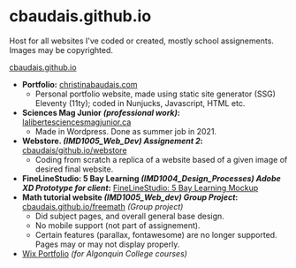 # cbaudais.github.io

Host for all websites I've coded or created, mostly school assignements. Images may be copyrighted.

[cbaudais.github.io](https://cbaudais.github.io/)
- **Portfolio:** <a href="https://christinabaudais.com/" target="_blank" rel="noopener noreferrer">christinabaudais.com</a>
    - Personal portfolio website, made using static site generator (SSG) Eleventy (11ty); coded in Nunjucks, Javascript, HTML etc.
- **Sciences Mag Junior _(professional work)_:** <a href="https://lalibertesciencesmagjunior.ca/" target="_blank" rel="noopener noreferrer">lalibertesciencesmagjunior.ca</a>
    - Made in Wordpress. Done as summer job in 2021.
- **Webstore. _(IMD1005_Web_Dev) Assignement 2_:** <a href="https://cbaudais.github.io/webstore/index.html" target="_blank" rel="noopener noreferrer">cbaudais/github.io/webstore</a>
    - Coding from scratch a replica of a website based of a given image of desired final website.
- **FineLineStudio: 5 Bay Learning _(IMD1004_Design_Processes) Adobe XD Prototype for client_:** <a href="https://xd.adobe.com/view/7641b9d2-6d2e-4fda-644a-14059b5afb91-0070/screen/77d39429-0f34-4b39-a522-0d7c8f9065af?fullscreen" target="_blank" rel="noopener noreferrer">FineLineStudio: 5 Bay Learning Mockup</a>
- **Math tutorial website _(IMD1005_Web_dev) Group Project_:** <a href="https://cbaudais.github.io/freemath/Home.html" target="_blank" rel="noopener noreferrer">cbaudais.github.io/freemath</a> <i>(Group project)</i>
    - Did subject pages, and overall general base design. 
    - No mobile support (not part of assignement).
    - Certain features (parallax, fontawesome) are no longer supported. Pages may or may not display properly.
- <a href="https://warriorwildpaw.wixsite.com/wildyartsy" target="_blank">Wix Portfolio</a> <i>(for Algonquin College courses)</i>
<!-- - <a href="http://wildyartsy.myartsonline.com/website/home.html" target="_blank">Mini portfolio project</a> -->
